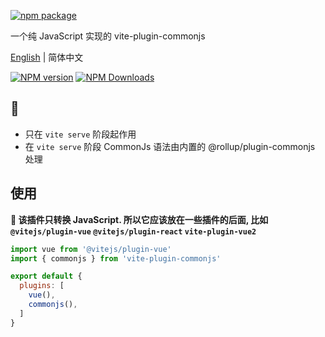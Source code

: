 [![npm package](https://nodei.co/npm/vite-plugin-commonjs.png?downloads=true&downloadRank=true&stars=true)](https://www.npmjs.com/package/vite-plugin-commonjs)

一个纯 JavaScript 实现的 vite-plugin-commonjs

[English](https://github.com/caoxiemeihao/vite-plugins/tree/main/packages/commonjs#readme) | 简体中文

[![NPM version](https://img.shields.io/npm/v/vite-plugin-commonjs.svg?style=flat)](https://npmjs.org/package/vite-plugin-commonjs)
[![NPM Downloads](https://img.shields.io/npm/dm/vite-plugin-commonjs.svg?style=flat)](https://npmjs.org/package/vite-plugin-commonjs)

## 📢

- 只在 `vite serve` 阶段起作用
- 在 `vite serve` 阶段 CommonJs 语法由内置的 @rollup/plugin-commonjs 处理

## 使用

**🚧 该插件只转换 JavaScript. 所以它应该放在一些插件的后面, 比如 `@vitejs/plugin-vue` `@vitejs/plugin-react` `vite-plugin-vue2`**

```js
import vue from '@vitejs/plugin-vue'
import { commonjs } from 'vite-plugin-commonjs'

export default {
  plugins: [
    vue(),
    commonjs(),
  ]
}
```
